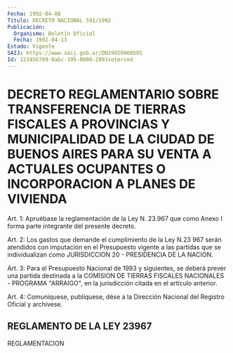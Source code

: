 ```yaml
---
Fecha: 1992-04-08
Título: DECRETO NACIONAL 591/1992
Publicación:
  Organismo: Boletín Oficial
  Fecha: 1992-04-13
Estado: Vigente
SAIJ: https://www.saij.gob.ar/DN19920000591
Id: 123456789-0abc-195-0000-2991soterced
---
```

# DECRETO REGLAMENTARIO SOBRE TRANSFERENCIA DE TIERRAS FISCALES A PROVINCIAS Y MUNICIPALIDAD DE LA CIUDAD DE BUENOS AIRES PARA SU VENTA A ACTUALES OCUPANTES O INCORPORACION A PLANES DE VIVIENDA

<a id="1"></a>
Art.  1:  Apruébase  la reglamentación de la Ley N. 23.967 que como  Anexo  I  forma  parte  integrante    del  presente  decreto.

<a id="2"></a>
Art.  2: Los gastos que demande el cumplimiento de la Ley N.23 967 serán atendidos  con imputación en el Presupuesto vigente a las partidas que se individualizan  como  JURISDICCION 20 - PRESIDENCIA DE LA NACION.

<a id="3"></a>
Art.  3: Para el Presupuesto Nacional de 1993 y siguientes, se deberá prever  una  partida  destinada  a  la  COMISION  DE TIERRAS FISCALES NACIONALES  -  PROGRAMA  "ARRAIGO",  en  la  jurisdicción citada en el artículo anterior.

<a id="4"></a>
Art.  4: Comuníquese, publíquese, dése a la Dirección Nacional del Registro Oficial y archívese.

## REGLAMENTO DE LA LEY 23967

REGLAMENTACION